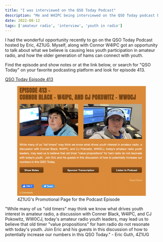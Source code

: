 ```yaml
---
title: "I was interviewed on the QSO Today Podcast"
description: "Me and W4IPC being interviewed on the QSO Today podcast by Eric Guth, 4Z1UG."
date: 2022-08-12
tags: ['amateur radio', 'interview', 'youth in radio']
---
```


I had the wonderful opportunity recently to go on the QSO Today Podcast hosted by Eric, 4Z1UG. Myself, along with Connor W4IPC got an opportunity to talk about what we believe is causing less youth participation in amateur radio, and how the older generation of hams can connect with youth.

Find the episode and show notes or at the link below, or search for "QSO Today" on your favorite podcasting platform and look for episode 413.

[QSO Today Episode 413](https://www.qsotoday.com/podcasts/w4ipc_ww0cj)

<figure>
    <img src="qsotoday-2022.png">
    <figcaption>4Z1UG's Promotional Page for the Podcast Episode</figcaption>
</figure>

"While many of us "old timers" may think we know what drives youth interest in amateur radio, a discussion with Conner Black, W4IPC, and CJ Pokowitz, WW0CJ, today's amateur radio youth leaders, may lead us to believe that old timer "value propositions" for ham radio do not resonate with today's youth. Join Eric and his guests in this discussion of how to potentially increase our numbers in this QSO Today." - Eric Guth, 4Z1UG